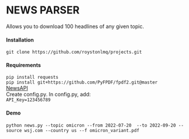 # NEWS PARSER

Allows you to download 100 headlines of any given topic.

#### Installation

`git clone https://github.com/roystonlmq/projects.git`



#### Requirements

`pip install requests`
<br>
`pip install git+https://github.com/PyFPDF/fpdf2.git@master`
<br>
[NewsAPI](https://newsapi.org/)
<br>Create config.py. In config.py, add:
<br>
`API_Key=123456789`

#### Demo
`python news.py --topic omicron --from 2022-07-20 
--to 2022-09-20 --source wsj.com --country us --f omicron_variant.pdf`



